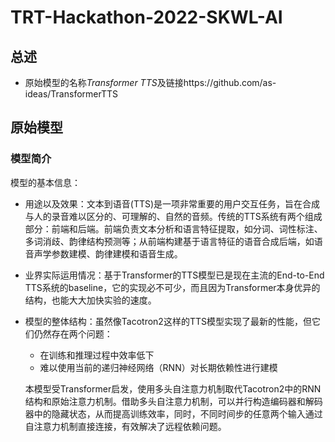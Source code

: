 # TRT-Hackathon-2022-SKWL-AI

## 总述
- 原始模型的名称*Transformer TTS*及链接https://github.com/as-ideas/TransformerTTS

## 原始模型
### 模型简介
模型的基本信息：
- 用途以及效果：文本到语音(TTS)是一项非常重要的用户交互任务，旨在合成与人的录音难以区分的、可理解的、自然的音频。传统的TTS系统有两个组成部分：前端和后端。前端负责文本分析和语言特征提取，如分词、词性标注、多词消歧、韵律结构预测等；从前端构建基于语言特征的语音合成后端，如语音声学参数建模、韵律建模和语音生成。

- 业界实际运用情况：基于Transformer的TTS模型已是现在主流的End-to-End TTS系统的baseline，它的实现必不可少，而且因为Transformer本身优异的结构，也能大大加快实验的速度。

- 模型的整体结构：虽然像Tacotron2这样的TTS模型实现了最新的性能，但它们仍然存在两个问题：

  - 在训练和推理过程中效率低下
  - 难以使用当前的递归神经网络（RNN）对长期依赖性进行建模

  本模型受Transformer启发，使用多头自注意力机制取代Tacotron2中的RNN结构和原始注意力机制。借助多头自注意力机制，可以并行构造编码器和解码器中的隐藏状态，从而提高训练效率，同时，不同时间步的任意两个输入通过自注意力机制直接连接，有效解决了远程依赖问题。

